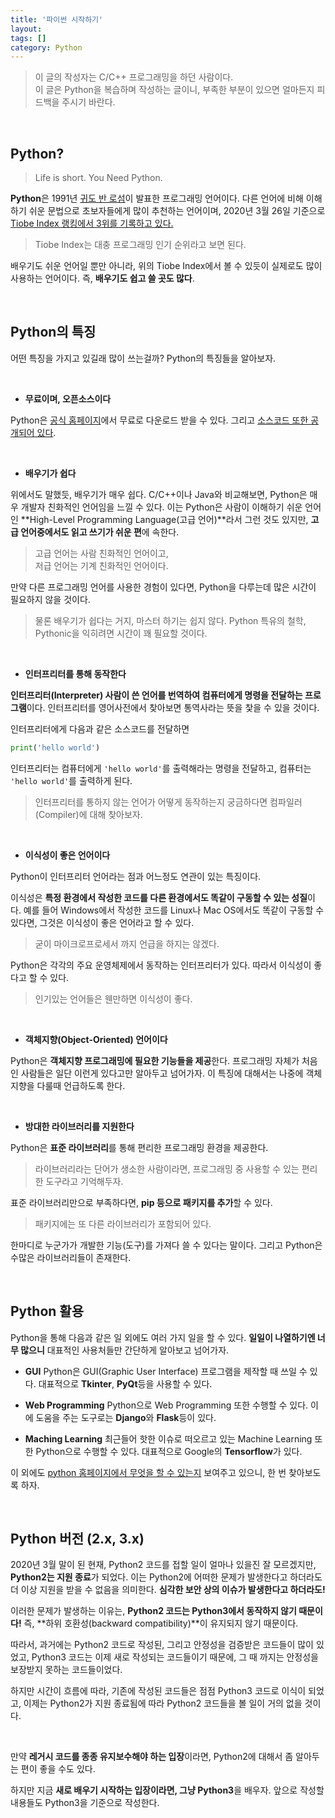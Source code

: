 ```yaml
---
title: '파이썬 시작하기'
layout: 
tags: []
category: Python
---
```

> 이 글의 작성자는 C/C++ 프로그래밍을 하던 사람이다.  
> 이 글은 Python을 복습하며 작성하는 글이니, 부족한 부분이 있으면
> 얼마든지 피드백을 주시기 바란다.

&nbsp;

## Python?

> Life is short. You Need Python.

**Python**은 1991년 [귀도 반 로섬](https://ko.wikipedia.org/wiki/%EA%B7%80%EB%8F%84_%EB%B0%98_%EB%A1%9C%EC%84%AC "귀도 반 로섬")이 발표한 프로그래밍 언어이다. 다른 언어에 비해 이해하기 쉬운 문법으로 초보자들에게 많이 추천하는 언어이며, 2020년 3월 26일 기준으로 [Tiobe Index 랭킹에서 3위를 기록하고 있다.](https://www.tiobe.com/tiobe-index/ "Tiobe Index 랭킹에서 3위를 기록하고 있다.")

> Tiobe Index는 대충 프로그래밍 인기 순위라고 보면 된다.

배우기도 쉬운 언어일 뿐만 아니라, 위의 Tiobe Index에서 볼 수 있듯이
실제로도 많이 사용하는 언어이다. 즉, **배우기도 쉽고 쓸 곳도 많다**.

&nbsp;

## Python의 특징

어떤 특징을 가지고 있길래 많이 쓰는걸까? Python의 특징들을 알아보자.

&nbsp;

- **무료이며, 오픈소스이다**

Python은 [공식 홈페이지](https://www.python.org/ "공식 홈페이지")에서 무료로 다운로드 받을 수 있다. 그리고 [소스코드 또한 공개되어 있다](https://github.com/python "소스코드 또한 공개되어 있다").

&nbsp;

- **배우기가 쉽다**

위에서도 말했듯, 배우기가 매우 쉽다. C/C++이나 Java와 비교해보면,
Python은 매우 개발자 친화적인 언어임을 느낄 수 있다.
이는 Python은 사람이 이해하기 쉬운 언어인
**High-Level Programming Language(고급 언어)**라서 그런 것도 있지만,
**고급 언어중에서도 읽고 쓰기가 쉬운 편**에 속한다.

> 고급 언어는 사람 친화적인 언어이고,  
> 저급 언어는 기계 친화적인 언어이다.

만약 다른 프로그래밍 언어를 사용한 경험이 있다면,
Python을 다루는데 많은 시간이 필요하지 않을 것이다.

> 물론 배우기가 쉽다는 거지, 마스터 하기는 쉽지 않다.
> Python 특유의 철학, Pythonic을 익히려면 시간이 꽤 필요할 것이다.

&nbsp;

- **인터프리터를 통해 동작한다**


**인터프리터(Interpreter) 사람이 쓴 언어를 번역하여 컴퓨터에게 명령을 전달하는 프로그램**이다. 인터프리터를 영어사전에서 찾아보면 통역사라는 뜻을 찿을 수 있을 것이다.

인터프리터에게 다음과 같은 소스코드를 전달하면

```python
print('hello world')
```

인터프리터는 컴퓨터에게 ``'hello world'``를 출력해라는 명령을
전달하고, 컴퓨터는 ``'hello world'``를 출력하게 된다.

> 인터프리터를 통하지 않는 언어가 어떻게 동작하는지 궁금하다면
> 컴파일러(Compiler)에 대해 찾아보자.

&nbsp;

- **이식성이 좋은 언어이다**

Python이 인터프리터 언어라는 점과 어느정도 연관이 있는 특징이다.

이식성은 **특정 환경에서 작성한 코드를 다른 환경에서도 똑같이
구동할 수 있는 성질**이다. 예를 들어 Windows에서 작성한 코드를
Linux나 Mac OS에서도 똑같이 구동할 수 있다면, 그것은 이식성이
좋은 언어라고 할 수 있다.

> 굳이 마이크로프로세서 까지 언급을 하지는 않겠다.

Python은 각각의 주요 운영체제에서 동작하는 인터프리터가 있다.
따라서 이식성이 좋다고 할 수 있다.

> 인기있는 언어들은 웬만하면 이식성이 좋다.

&nbsp;

- **객체지향(Object-Oriented) 언어이다**

Python은 **객체지향 프로그래밍에 필요한 기능들을 제공**한다.
프로그래밍 자체가 처음인 사람들은 일단 이런게 있다고만 알아두고 넘어가자.
이 특징에 대해서는 나중에 객체지향을 다룰때 언급하도록 한다.

&nbsp;

- **방대한 라이브러리를 지원한다**

Python은 **표준 라이브러리**를 통해 편리한 프로그래밍 환경을 제공한다.

> 라이브러리라는 단어가 생소한 사람이라면,
> 프로그래밍 중 사용할 수 있는 편리한 도구라고 기억해두자.

표준 라이브러리만으로 부족하다면, **pip 등으로 패키지를 추가**할 수 있다.

> 패키지에는 또 다른 라이브러리가 포함되어 있다.

한마디로 누군가가 개발한 기능(도구)를 가져다 쓸 수 있다는 말이다.
그리고 Python은 수많은 라이브러리들이 존재한다.

&nbsp;

## Python 활용

Python을 통해 다음과 같은 일 외에도 여러 가지 일을 할 수 있다.
**일일이 나열하기엔 너무 많으니** 대표적인 사용처들만 간단하게
알아보고 넘어가자.

- **GUI**
Python은 GUI(Graphic User Interface) 프로그램을 제작할 때 쓰일 수 있다. 대표적으로 **Tkinter**, **PyQt**등을 사용할 수 있다.

- **Web Programming**
Python으로 Web Programming 또한 수행할 수 있다.
이에 도움을 주는 도구로는 **Django**와 **Flask**등이 있다.

- **Maching Learning**
최근들어 핫한 이슈로 떠오르고 있는 Machine Learning 또한
Python으로 수행할 수 있다. 대표적으로 Google의 **Tensorflow**가 있다.

이 외에도 [python 홈페이지에서 무엇을 할 수 있는지](https://www.python.org/about/apps/ "python 홈페이지에서 무엇을 할 수 있는지")
보여주고 있으니, 한 번 찾아보도록 하자.

&nbsp;

## Python 버전 (2.x, 3.x)

2020년 3월 말이 된 현재, Python2 코드를 접할 일이 얼마나 있을진
잘 모르겠지만, **Python2는 지원 종료**가 되었다.
이는 Python2에 어떠한 문제가 발생한다고 하더라도 더 이상
지원을 받을 수 없음을 의미한다. **심각한 보안 상의 이슈가 발생한다고
하더라도!**

이러한 문제가 발생하는 이유는, **Python2 코드는 Python3에서 동작하지
않기 때문이다!** 즉, **하위 호환성(backward compatibility)**이 유지되지
않기 때문이다.

따라서, 과거에는 Python2 코드로 작성된, 그리고 안정성을 검증받은
코드들이 많이 있었고, Python3 코드는 이제 새로 작성되는 코드들이기
때문에, 그 때 까지는 안정성을 보장받지 못하는 코드들이었다.

하지만 시간이 흐름에 따라, 기존에 작성된 코드들은 점점 Python3 코드로
이식이 되었고, 이제는 Python2가 지원 종료됨에 따라 Python2 코드들을
볼 일이 거의 없을 것이다.

&nbsp;

만약 **레거시 코드를 종종 유지보수해야 하는 입장**이라면,
Python2에 대해서 좀 알아두는 편이 좋을 수도 있다.

하지만 지금 **새로 배우기 시작하는 입장이라면, 그냥 Python3**을 배우자.
앞으로 작성할 내용들도 Python3을 기준으로 작성한다.

&nbsp;